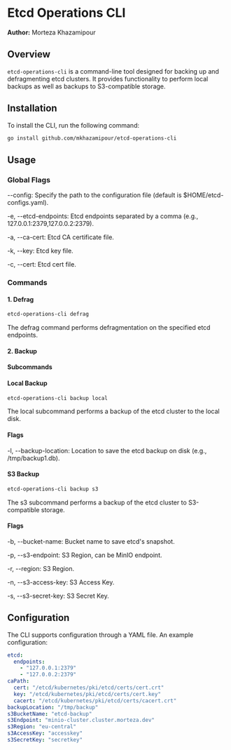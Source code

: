 # Etcd Operations CLI

**Author:** Morteza Khazamipour

## Overview

`etcd-operations-cli` is a command-line tool designed for backing up and defragmenting etcd clusters. It provides functionality to perform local backups as well as backups to S3-compatible storage.

## Installation

To install the CLI, run the following command:


```bash
go install github.com/mkhazamipour/etcd-operations-cli
```

## Usage

### Global Flags

--config: Specify the path to the configuration file (default is $HOME/etcd-configs.yaml).

-e, --etcd-endpoints: Etcd endpoints separated by a comma (e.g., 127.0.0.1:2379,127.0.0.2:2379).

-a, --ca-cert: Etcd CA certificate file.

-k, --key: Etcd key file.

-c, --cert: Etcd cert file.


### Commands

#### 1. Defrag

```bash
etcd-operations-cli defrag
```
The defrag command performs defragmentation on the specified etcd endpoints.

#### 2. Backup

#### Subcommands

#### Local Backup
```bash
etcd-operations-cli backup local
```
The local subcommand performs a backup of the etcd cluster to the local disk.

#### Flags

-l, --backup-location: Location to save the etcd backup on disk (e.g., /tmp/backup1.db).


#### S3 Backup
```bash
etcd-operations-cli backup s3
```

The s3 subcommand performs a backup of the etcd cluster to S3-compatible storage.
#### Flags

-b, --bucket-name: Bucket name to save etcd's snapshot.

-p, --s3-endpoint: S3 Region, can be MinIO endpoint.

-r, --region: S3 Region.

-n, --s3-access-key: S3 Access Key.

-s, --s3-secret-key: S3 Secret Key.

## Configuration

The CLI supports configuration through a YAML file. An example configuration:

```yaml
etcd:
  endpoints:
    - "127.0.0.1:2379"
    - "127.0.0.2:2379"
caPath:
  cert: "/etcd/kubernetes/pki/etcd/certs/cert.crt"
  key: "/etcd/kubernetes/pki/etcd/certs/cert.key"
  cacert: "/etcd/kubernetes/pki/etcd/certs/cacert.crt"
backupLocation: "/tmp/backup"
s3BucketName: "etcd-backup"
s3Endpoint: "minio-cluster.cluster.morteza.dev"
s3Region: "eu-central"
s3AccessKey: "accesskey"
s3SecretKey: "secretkey"
```
